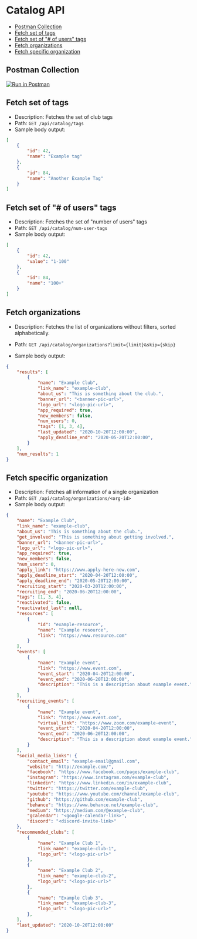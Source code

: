 # Catalog API

<!-- MarkdownTOC autolink="true" -->

- [Postman Collection](#postman-collection)
- [Fetch set of tags](#fetch-set-of-tags)
- [Fetch set of "# of users" tags](#fetch-set-of--of-users-tags)
- [Fetch organizations](#fetch-organizations)
- [Fetch specific organization](#fetch-specific-organization)

<!-- /MarkdownTOC -->

## Postman Collection
[![Run in Postman](https://run.pstmn.io/button.svg)](https://app.getpostman.com/run-collection/8125621e08eb17533248)


## Fetch set of tags
* Description: Fetches the set of club tags
* Path: `GET /api/catalog/tags`
* Sample body output:
```json
[
    {
        "id": 42,
        "name": "Example tag"
    },
    {
        "id": 84,
        "name": "Another Example Tag"
    }
]
```

## Fetch set of "# of users" tags
* Description: Fetches the set of "number of users" tags
* Path: `GET /api/catalog/num-user-tags`
* Sample body output:
```json
[
    {
        "id": 42,
        "value": "1-100"
    },
    {
        "id": 84,
        "name": "100+"
    }
]
```

## Fetch organizations
* Description: Fetches the list of organizations without filters, sorted alphabetically.
* Path: `GET /api/catalog/organizations?limit={limit}&skip={skip}`

* Sample body output:
```json
{
    "results": [
        {
            "name": "Example Club",
            "link_name": "example-club",
            "about_us": "This is something about the club.",
            "banner_url": "<banner-pic-url>",
            "logo_url": "<logo-pic-url>",
            "app_required": true,
            "new_members": false,
            "num_users": 0,
            "tags": [1, 3, 4],
            "last_updated": "2020-10-20T12:00:00",
            "apply_deadline_end": "2020-05-20T12:00:00",
        }
    ],
    "num_results": 1
}
```

## Fetch specific organization
* Description: Fetches all information of a single organization
* Path: `GET /api/catalog/organizations/<org-id>`
* Sample body output:
```json
{
    "name": "Example Club",
    "link_name": "example-club",
    "about_us": "This is something about the club.",
    "get_involved": "This is something about getting involved.",
    "banner_url": "<banner-pic-url>",
    "logo_url": "<logo-pic-url>",
    "app_required": true,
    "new_members": false,
    "num_users": 0,
    "apply_link": "https://www.apply-here-now.com",
    "apply_deadline_start": "2020-04-20T12:00:00",
    "apply_deadline_end": "2020-05-20T12:00:00",
    "recruiting_start": "2020-03-20T12:00:00",
    "recruiting_end": "2020-06-20T12:00:00",
    "tags": [1, 3, 4],
    "reactivated": false,
    "reactivated_last": null,
    "resources": [
        {
            "id": "example-resource",
            "name": "Example resource",
            "link": "https://www.resource.com"
        }
    ],
    "events": [
        {
            "name": "Example event",
            "link": "https://www.event.com",
            "event_start": "2020-04-20T12:00:00",
            "event_end": "2020-06-20T12:00:00",
            "description": "This is a description about example event.",
        }
    ],
    "recruiting_events": [
        {
            "name": "Example event",
            "link": "https://www.event.com",
            "virtual_link": "https://www.zoom.com/example-event",
            "event_start": "2020-04-20T12:00:00",
            "event_end": "2020-06-20T12:00:00",
            "description": "This is a description about example event.",
        }
    ],
    "social_media_links": {
        "contact_email": "example-email@gmail.com",
        "website": "http://example.com/",
        "facebook": "https://www.facebook.com/pages/example-club",
        "instagram": "https://www.instagram.com/example-club",
        "linkedin": "https://www.linkedin.com/in/example-club",
        "twitter": "https://twitter.com/example-club",
        "youtube": "https://www.youtube.com/channel/example-club",
        "github": "https://github.com/example-club",
        "behance": "https://www.behance.net/example-club",
        "medium": "https://medium.com/@example-club",
        "gcalendar": "<google-calendar-link>",
        "discord": "<discord-invite-link>"
    },
    "recommended_clubs": [
        {
            "name": "Example Club 1",
            "link_name": "example-club-1",
            "logo_url": "<logo-pic-url>"
        },
        {
            "name": "Example Club 2",
            "link_name": "example-club-2",
            "logo_url": "<logo-pic-url>"
        },
        {
            "name": "Example Club 3",
            "link_name": "example-club-3",
            "logo_url": "<logo-pic-url>"
        },
    ],
    "last_updated": "2020-10-20T12:00:00"
}
```
